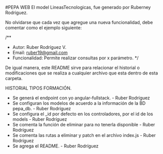 #PEPA WEB
El model LineasTecnologicas, fue generado por Ruberney Rodriguez.

No olvidarse que cada vez que agregue una nueva funcionalidad, debe comentar como el ejemplo siguiente:

/**
 * Autor: Ruber Rodríguez V.
 * Email: ruber19@gmail.com
 * Funcionalidad: Permite realizar consultas por x parámetro.
 */
 
 De igual manera, este README sirve para relacionar el historial o modificaciones que se realiza a 
 cualquier archivo que esta dentro de esta carpeta.
 
HISTORIAL TIPOS FORMACIÓN.

- Se generá el endpoint con yo angular-fullstack. - Ruber Rodríguez
- Se configuran los modelos de acuerdo a la información de la BD pepa_db. - Ruber Rodríguez
- Se configura el _id por defecto en los controladores, por el id de los models - Ruber Rodríguez
- Se comenta la función de eliminar para no tenerla disponible - Ruber Rodríguez
- Se comenta las rutas a eliminar y patch en el archivo index.js - Ruber Rodríguez
- Se agrega el README. - Ruber Rodríguez

